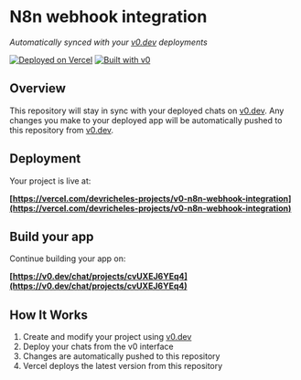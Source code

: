 # N8n webhook integration

*Automatically synced with your [v0.dev](https://v0.dev) deployments*

[![Deployed on Vercel](https://img.shields.io/badge/Deployed%20on-Vercel-black?style=for-the-badge&logo=vercel)](https://vercel.com/devricheles-projects/v0-n8n-webhook-integration)
[![Built with v0](https://img.shields.io/badge/Built%20with-v0.dev-black?style=for-the-badge)](https://v0.dev/chat/projects/cvUXEJ6YEq4)

## Overview

This repository will stay in sync with your deployed chats on [v0.dev](https://v0.dev).
Any changes you make to your deployed app will be automatically pushed to this repository from [v0.dev](https://v0.dev).

## Deployment

Your project is live at:

**[https://vercel.com/devricheles-projects/v0-n8n-webhook-integration](https://vercel.com/devricheles-projects/v0-n8n-webhook-integration)**

## Build your app

Continue building your app on:

**[https://v0.dev/chat/projects/cvUXEJ6YEq4](https://v0.dev/chat/projects/cvUXEJ6YEq4)**

## How It Works

1. Create and modify your project using [v0.dev](https://v0.dev)
2. Deploy your chats from the v0 interface
3. Changes are automatically pushed to this repository
4. Vercel deploys the latest version from this repository